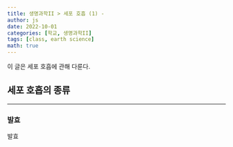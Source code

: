 ```yaml
---
title: 생명과학II > 세포 호흡 (1) - 
author: js
date: 2022-10-01
categories: [학교, 생명과학II]
tags: [class, earth science]
math: true
---
```


이 글은 세포 호흡에 관해 다룬다.

## 세포 호흡의 종류
---
### 발효
발효
